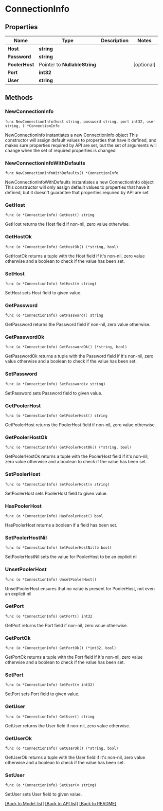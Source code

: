 # ConnectionInfo

## Properties

Name | Type | Description | Notes
------------ | ------------- | ------------- | -------------
**Host** | **string** |  | 
**Password** | **string** |  | 
**PoolerHost** | Pointer to **NullableString** |  | [optional] 
**Port** | **int32** |  | 
**User** | **string** |  | 

## Methods

### NewConnectionInfo

`func NewConnectionInfo(host string, password string, port int32, user string, ) *ConnectionInfo`

NewConnectionInfo instantiates a new ConnectionInfo object
This constructor will assign default values to properties that have it defined,
and makes sure properties required by API are set, but the set of arguments
will change when the set of required properties is changed

### NewConnectionInfoWithDefaults

`func NewConnectionInfoWithDefaults() *ConnectionInfo`

NewConnectionInfoWithDefaults instantiates a new ConnectionInfo object
This constructor will only assign default values to properties that have it defined,
but it doesn't guarantee that properties required by API are set

### GetHost

`func (o *ConnectionInfo) GetHost() string`

GetHost returns the Host field if non-nil, zero value otherwise.

### GetHostOk

`func (o *ConnectionInfo) GetHostOk() (*string, bool)`

GetHostOk returns a tuple with the Host field if it's non-nil, zero value otherwise
and a boolean to check if the value has been set.

### SetHost

`func (o *ConnectionInfo) SetHost(v string)`

SetHost sets Host field to given value.


### GetPassword

`func (o *ConnectionInfo) GetPassword() string`

GetPassword returns the Password field if non-nil, zero value otherwise.

### GetPasswordOk

`func (o *ConnectionInfo) GetPasswordOk() (*string, bool)`

GetPasswordOk returns a tuple with the Password field if it's non-nil, zero value otherwise
and a boolean to check if the value has been set.

### SetPassword

`func (o *ConnectionInfo) SetPassword(v string)`

SetPassword sets Password field to given value.


### GetPoolerHost

`func (o *ConnectionInfo) GetPoolerHost() string`

GetPoolerHost returns the PoolerHost field if non-nil, zero value otherwise.

### GetPoolerHostOk

`func (o *ConnectionInfo) GetPoolerHostOk() (*string, bool)`

GetPoolerHostOk returns a tuple with the PoolerHost field if it's non-nil, zero value otherwise
and a boolean to check if the value has been set.

### SetPoolerHost

`func (o *ConnectionInfo) SetPoolerHost(v string)`

SetPoolerHost sets PoolerHost field to given value.

### HasPoolerHost

`func (o *ConnectionInfo) HasPoolerHost() bool`

HasPoolerHost returns a boolean if a field has been set.

### SetPoolerHostNil

`func (o *ConnectionInfo) SetPoolerHostNil(b bool)`

 SetPoolerHostNil sets the value for PoolerHost to be an explicit nil

### UnsetPoolerHost
`func (o *ConnectionInfo) UnsetPoolerHost()`

UnsetPoolerHost ensures that no value is present for PoolerHost, not even an explicit nil
### GetPort

`func (o *ConnectionInfo) GetPort() int32`

GetPort returns the Port field if non-nil, zero value otherwise.

### GetPortOk

`func (o *ConnectionInfo) GetPortOk() (*int32, bool)`

GetPortOk returns a tuple with the Port field if it's non-nil, zero value otherwise
and a boolean to check if the value has been set.

### SetPort

`func (o *ConnectionInfo) SetPort(v int32)`

SetPort sets Port field to given value.


### GetUser

`func (o *ConnectionInfo) GetUser() string`

GetUser returns the User field if non-nil, zero value otherwise.

### GetUserOk

`func (o *ConnectionInfo) GetUserOk() (*string, bool)`

GetUserOk returns a tuple with the User field if it's non-nil, zero value otherwise
and a boolean to check if the value has been set.

### SetUser

`func (o *ConnectionInfo) SetUser(v string)`

SetUser sets User field to given value.



[[Back to Model list]](../README.md#documentation-for-models) [[Back to API list]](../README.md#documentation-for-api-endpoints) [[Back to README]](../README.md)


